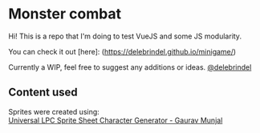 # Monster combat

Hi!
This is a repo that I'm doing to test VueJS and some JS modularity.

You can check it out [here]: (https://delebrindel.github.io/minigame/)

Currently a WIP, feel free to suggest any additions or ideas.
[@delebrindel](https://twitter.com/Delebrindel)


## Content used
Sprites were created using:  
[Universal LPC Sprite Sheet Character Generator - Gaurav Munjal](http://gaurav.munjal.us/Universal-LPC-Spritesheet-Character-Generator/)
